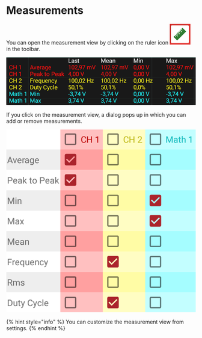 # Measurements



You can open the measurement view by clicking on the ruler icon ![](../../../../.gitbook/assets/jj.png) in the toolbar.

![Measurement view](../../../../.gitbook/assets/image%20%2872%29.png)

If you click on the measurement view, a dialog pops up in which you can add or remove measurements.

![](../../../../.gitbook/assets/image%20%2846%29.png)

{% hint style="info" %}
You can customize the measurement view from settings.
{% endhint %}


